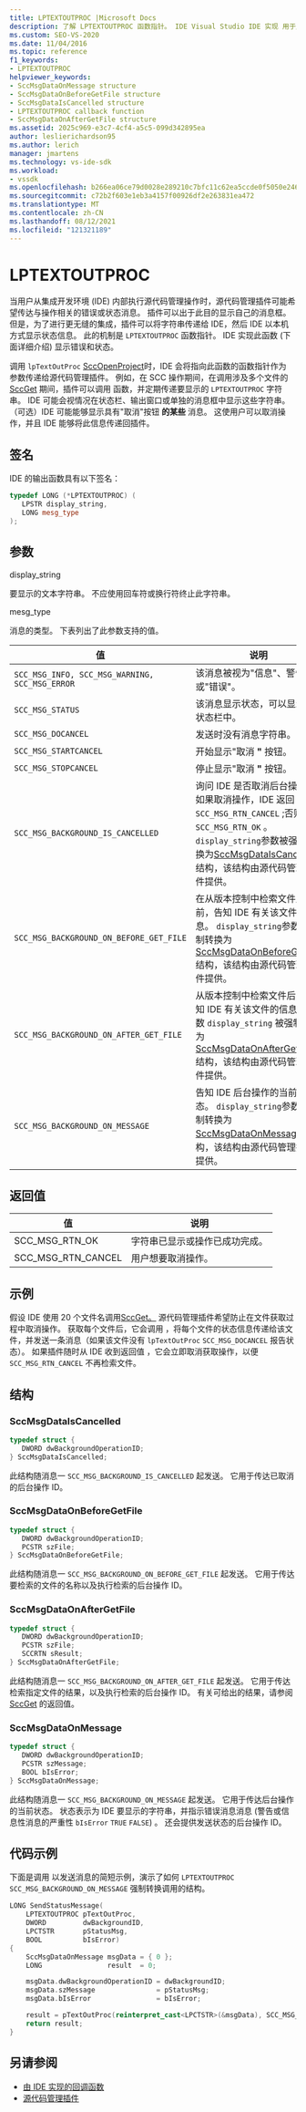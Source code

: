 ```yaml
---
title: LPTEXTOUTPROC |Microsoft Docs
description: 了解 LPTEXTOUTPROC 函数指针。 IDE Visual Studio IDE 实现 用于显示错误和状态的 函数。
ms.custom: SEO-VS-2020
ms.date: 11/04/2016
ms.topic: reference
f1_keywords:
- LPTEXTOUTPROC
helpviewer_keywords:
- SccMsgDataOnMessage structure
- SccMsgDataOnBeforeGetFile structure
- SccMsgDataIsCancelled structure
- LPTEXTOUTPROC callback function
- SccMsgDataOnAfterGetFile structure
ms.assetid: 2025c969-e3c7-4cf4-a5c5-099d342895ea
author: leslierichardson95
ms.author: lerich
manager: jmartens
ms.technology: vs-ide-sdk
ms.workload:
- vssdk
ms.openlocfilehash: b266ea06ce79d0028e289210c7bfc11c62ea5ccde0f5050e246b38a4f06f5b16
ms.sourcegitcommit: c72b2f603e1eb3a4157f00926df2e263831ea472
ms.translationtype: MT
ms.contentlocale: zh-CN
ms.lasthandoff: 08/12/2021
ms.locfileid: "121321189"
---
```

# <a name="lptextoutproc"></a>LPTEXTOUTPROC

当用户从集成开发环境 (IDE) 内部执行源代码管理操作时，源代码管理插件可能希望传达与操作相关的错误或状态消息。 插件可以出于此目的显示自己的消息框。 但是，为了进行更无缝的集成，插件可以将字符串传递给 IDE，然后 IDE 以本机方式显示状态信息。 此的机制是 `LPTEXTOUTPROC` 函数指针。 IDE 实现此函数 (下面详细介绍) 显示错误和状态。

调用 `lpTextOutProc` [SccOpenProject](../extensibility/sccopenproject-function.md)时，IDE 会将指向此函数的函数指针作为 参数传递给源代码管理插件。 例如，在 SCC 操作期间，在调用涉及多个文件的 [SccGet](../extensibility/sccget-function.md) 期间，插件可以调用 函数，并定期传递要显示的 `LPTEXTOUTPROC` 字符串。 IDE 可能会视情况在状态栏、输出窗口或单独的消息框中显示这些字符串。 （可选）IDE 可能能够显示具有"取消"按钮 **的某些** 消息。 这使用户可以取消操作，并且 IDE 能够将此信息传递回插件。

## <a name="signature"></a>签名
 IDE 的输出函数具有以下签名：

```cpp
typedef LONG (*LPTEXTOUTPROC) (
   LPSTR display_string,
   LONG mesg_type
);
```

## <a name="parameters"></a>参数

display_string

要显示的文本字符串。 不应使用回车符或换行符终止此字符串。

mesg_type

消息的类型。 下表列出了此参数支持的值。

|值|说明|
|-----------|-----------------|
|`SCC_MSG_INFO, SCC_MSG_WARNING, SCC_MSG_ERROR`|该消息被视为"信息"、警告或"错误"。|
|`SCC_MSG_STATUS`|该消息显示状态，可以显示在状态栏中。|
|`SCC_MSG_DOCANCEL`|发送时没有消息字符串。|
|`SCC_MSG_STARTCANCEL`|开始显示"取消 **"** 按钮。|
|`SCC_MSG_STOPCANCEL`|停止显示"取消 **"** 按钮。|
|`SCC_MSG_BACKGROUND_IS_CANCELLED`|询问 IDE 是否取消后台操作：如果取消操作，IDE 返回 `SCC_MSG_RTN_CANCEL` ;否则返回 `SCC_MSG_RTN_OK` 。 `display_string`参数被强制转换为[SccMsgDataIsCancelled](#LinkSccMsgDataIsCancelled)结构，该结构由源代码管理插件提供。|
|`SCC_MSG_BACKGROUND_ON_BEFORE_GET_FILE`|在从版本控制中检索文件之前，告知 IDE 有关该文件的信息。 `display_string`参数被强制转换为[SccMsgDataOnBeforeGetFile](#LinkSccMsgDataOnBeforeGetFile)结构，该结构由源代码管理插件提供。|
|`SCC_MSG_BACKGROUND_ON_AFTER_GET_FILE`|从版本控制中检索文件后，告知 IDE 有关该文件的信息。 参数 `display_string` 被强制转换为 [SccMsgDataOnAfterGetFile](#LinkSccMsgDataOnAfterGetFile) 结构，该结构由源代码管理插件提供。|
|`SCC_MSG_BACKGROUND_ON_MESSAGE`|告知 IDE 后台操作的当前状态。 `display_string`参数被强制转换为[SccMsgDataOnMessage](#LinkSccMsgDataOnMessage)结构，该结构由源代码管理插件提供。|

## <a name="return-value"></a>返回值

|值|说明|
|-----------|-----------------|
|SCC_MSG_RTN_OK|字符串已显示或操作已成功完成。|
|SCC_MSG_RTN_CANCEL|用户想要取消操作。|

## <a name="example"></a>示例
 假设 IDE 使用 20 个文件名调用[SccGet。](../extensibility/sccget-function.md) 源代码管理插件希望防止在文件获取过程中取消操作。 获取每个文件后，它会调用 ，将每个文件的状态信息传递给该文件，并发送一条消息（如果该文件没有 `lpTextOutProc` `SCC_MSG_DOCANCEL` 报告状态）。 如果插件随时从 IDE 收到返回值 ，它会立即取消获取操作，以便 `SCC_MSG_RTN_CANCEL` 不再检索文件。

## <a name="structures"></a>结构

### <a name="sccmsgdataiscancelled"></a><a name="LinkSccMsgDataIsCancelled"></a> SccMsgDataIsCancelled

```cpp
typedef struct {
   DWORD dwBackgroundOperationID;
} SccMsgDataIsCancelled;
```

 此结构随消息一 `SCC_MSG_BACKGROUND_IS_CANCELLED` 起发送。 它用于传达已取消的后台操作 ID。

### <a name="sccmsgdataonbeforegetfile"></a><a name="LinkSccMsgDataOnBeforeGetFile"></a> SccMsgDataOnBeforeGetFile

```cpp
typedef struct {
   DWORD dwBackgroundOperationID;
   PCSTR szFile;
} SccMsgDataOnBeforeGetFile;
```

 此结构随消息一 `SCC_MSG_BACKGROUND_ON_BEFORE_GET_FILE` 起发送。 它用于传达要检索的文件的名称以及执行检索的后台操作 ID。

### <a name="sccmsgdataonaftergetfile"></a><a name="LinkSccMsgDataOnAfterGetFile"></a> SccMsgDataOnAfterGetFile

```cpp
typedef struct {
   DWORD dwBackgroundOperationID;
   PCSTR szFile;
   SCCRTN sResult;
} SccMsgDataOnAfterGetFile;
```

 此结构随消息一 `SCC_MSG_BACKGROUND_ON_AFTER_GET_FILE` 起发送。 它用于传达检索指定文件的结果，以及执行检索的后台操作 ID。 有关可给出的结果，请参阅 [SccGet](../extensibility/sccget-function.md) 的返回值。

### <a name="sccmsgdataonmessage"></a><a name="LinkSccMsgDataOnMessage"></a> SccMsgDataOnMessage

```cpp
typedef struct {
   DWORD dwBackgroundOperationID;
   PCSTR szMessage;
   BOOL bIsError;
} SccMsgDataOnMessage;
```

 此结构随消息一 `SCC_MSG_BACKGROUND_ON_MESSAGE` 起发送。 它用于传达后台操作的当前状态。 状态表示为 IDE 要显示的字符串，并指示错误消息消息 (警告或信息性消息的严重性 `bIsError` `TRUE` `FALSE`) 。 还会提供发送状态的后台操作 ID。

## <a name="code-example"></a>代码示例
 下面是调用 以发送消息的简短示例，演示了如何 `LPTEXTOUTPROC` `SCC_MSG_BACKGROUND_ON_MESSAGE` 强制转换调用的结构。

```cpp
LONG SendStatusMessage(
    LPTEXTOUTPROC pTextOutProc,
    DWORD         dwBackgroundID,
    LPCTSTR       pStatusMsg,
    BOOL          bIsError)
{
    SccMsgDataOnMessage msgData = { 0 };
    LONG                result  = 0;

    msgData.dwBackgroundOperationID = dwBackgroundID;
    msgData.szMessage               = pStatusMsg;
    msgData.bIsError                = bIsError;

    result = pTextOutProc(reinterpret_cast<LPCTSTR>(&msgData), SCC_MSG_BACKGROUND_ON_MESSAGE);
    return result;
}
```

## <a name="see-also"></a>另请参阅
- [由 IDE 实现的回调函数](../extensibility/callback-functions-implemented-by-the-ide.md)
- [源代码管理插件](../extensibility/source-control-plug-ins.md)
